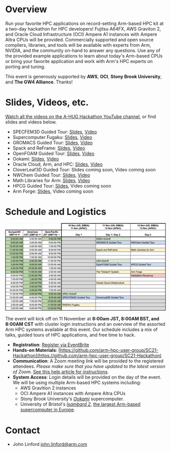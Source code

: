 # Overview

Run your favorite HPC applications on record-setting Arm-based HPC kit at a two-day hackathon for HPC developers!  Fujitsu A64FX, AWS Graviton 2, and Oracle Cloud Infrastructure (OCI) Ampere A1 instances with Ampere Altra CPUs will be provided.  Commercially supported and open source compilers, libraries, and tools will be available with experts from Arm, NVIDIA, and the community on-hand to answer any questions.  Use any of the provided example applications to learn about today's Arm-based CPUs or bring your favorite application and work with Arm's HPC experts on porting and tuning.  

This event is generously supported by **AWS**, **OCI**, **Stony Brook University**, and **The GW4 Alliance**.  Thanks!

# Slides, Videos, etc.

[Watch all the videos on the A-HUG Hackathon YouTube channel](https://www.youtube.com/playlist?list=PLaWQAhTtIa_pmQlEMPfl2XUpa90M2bp2a), or find slides and videos below.

 * SPECFEM3D Guided Tour: [Slides](https://drive.google.com/file/d/11ueDwJH0pKXy2D7WXaxrUs4M-MPMuReU/view?usp=sharing), [Video](https://youtu.be/SAt6tJ9IqwA)
 * Supercomputer Fugaku: [Slides](https://drive.google.com/file/d/1qQi9qtQVjAhw2ELrLuiVojoDP8PReXCp/view?usp=sharing), [Video](https://youtu.be/oO5GN1kaFFc)
 * GROMACS Guided Tour: [Slides](https://drive.google.com/file/d/1ep07I99Fhu1lnkOuCD74DNEXZN4eejb3/view?usp=sharing), [Video](https://www.youtube.com/watch?v=PBhTPpjn8QE)
 * Spack and ReFrame: [Slides](https://drive.google.com/file/d/18CKvnNnP9JwVLKv4k2vzJ96JwAqNKz95/view?usp=sharing), [Video](https://www.youtube.com/watch?v=E5bwCtRZmRQ)
 * OpenFOAM Guided Tour: [Slides](https://drive.google.com/file/d/1CRwht3mg1Uw47WENE0TOY3pys2pJHUm1/view?usp=sharing), [Video](https://youtu.be/RuiwsnPkoic)
 * Ookami: [Slides](https://drive.google.com/file/d/1YhXn9tSrnEld6ecUKozFD3kTztXBd-ph/view?usp=sharing), [Video](https://youtu.be/DoBDe2plgI8)
 * Oracle Cloud, Arm, and HPC: [Slides](https://drive.google.com/file/d/174mBZuXlwBN4U714MEIi4_1wu6MaMFZj/view?usp=sharing), [Video](https://www.youtube.com/watch?v=_dDMn1ckqhQ)
 * CloverLeaf3D Guided Tour: Slides coming soon, Video coming soon
 * NWChem Guided Tour: [Slides](https://drive.google.com/file/d/1OCdlCRWeEXkJ9hRIoH07FwZFCElE1TEK/view?usp=sharing), [Video](https://youtu.be/GJ_oubwXUXA)
 * Math Libraries for Arm: [Slides](https://drive.google.com/file/d/1joHHe_GnlsDBaUx6rhHUDJIFtWVFaCw2/view?usp=sharing), [Video](https://youtu.be/gzwq3iCP4mE)
 * HPCG Guided Tour: [Slides](https://drive.google.com/file/d/1LybFIwvWpt-QgOz2ByNxS6kns22CplrZ/view?usp=sharing), Video coming soon
 * Arm Forge: [Slides](https://drive.google.com/file/d/1xGC7uvUvWECS6YbswpZTLy8GNkfjrF8y/view?usp=sharing), Video coming soon


# Schedule and Logistics

![Schedule](schedule.png)

The event will kick off on 11 November at **8:00am JST, 8:00AM BST, and 8:00AM CST** with cluster login 
instructions and an overview of the assorted Arm HPC systems available at this event.
Our schedule includes a mix of talks, guided tours of HPC applications, and free time to hack.
        
 * **Registration**: [Register via EventBrite](https://www.eventbrite.com/e/arm-hpc-users-group-sc21-hackathon-registration-189172338557)
 * **Hands-on Materials**: [https://github.com/arm-hpc-user-group/SC21-Hackathon](https://github.com/arm-hpc-user-group/SC21-Hackathon)
 * **Communication**: A Zoom meeting link will be provided to the registered attendees. *Please make sure that you have updated to the latest version of Zoom.*  [See this help article for instructions](https://support.zoom.us/hc/en-us/articles/201362233-Upgrade-update-to-the-latest-version).
 * **System Access**: Login details will be provided on the day of the event.  We will be using multiple Arm-based HPC systems including:
   * AWS Gravition 2 instances
   * OCI Ampere A1 instances with Ampere Altra CPUs
   * Stony Brook University's [_Ookami_](https://www.stonybrook.edu/commcms/ookami/) supercomputer.
   * University of Bristol's [_Isambard 2_](https://gw4-isambard.github.io/docs/), [the largest Arm-based supercomputer in Europe](https://insidehpc.com/2020/02/isambard-2-at-uk-met-office-to-be-largest-arm-supercomputer-in-europe/).

# Contact

 * John Linford <john.linford@arm.com>
